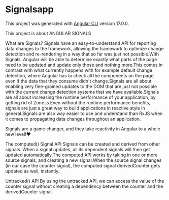 # Signalsapp

This project was generated with [Angular CLI](https://github.com/angular/angular-cli) version 17.0.0.


This project is about ANGULAR SIGNALS 

What are Signals?
Signals have an easy-to-understand API for reporting data changes to the framework, allowing the framework to optimize change detection and re-rendering in a way that so far was just not possible.With Signals, Angular will be able to determine exactly what parts of the page need to be updated and update only those and nothing more.This comes in contrast with what currently happens with for example default change detection, where Angular has to check all the components on the page, even if the data that they consume didn't change.Signals are all about enabling very fine-grained updates to the DOM that are just not possible with the current change detection systems that we have available.Signals are all about increasing the runtime performance of your application, by getting rid of Zone.js.Even without the runtime performance benefits, signals are just a great way to build applications in reactive style in general.Signals are also way easier to use and understand than RxJS when it comes to propagating data changes throughout an application.

Signals are a game changer, and they take reactivity in Angular to a whole new level!♥️


The computed() Signal API
Signals can be created and derived from other signals. When a signal updates, all its dependent signals will then get updated automatically.The computed API works by taking in one or more source signals, and creating a new signal.When the source signal changes (in our case the counter signal), the computed signal derivedCounter gets updated as well, instantly.

Untracked() API
By using the untracked API, we can access the value of the counter signal without creating a dependency between the counter and the derivedCounter signal.
